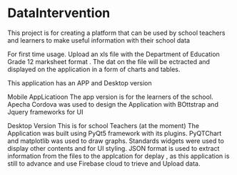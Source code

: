 
# DataIntervention
This project is for creating a platform that can be used by school teachers and learners to make useful information with their school data


For first time usage. Upload an xls file with the Department of Education Grade 12 marksheet format .
The dat on the file will be ectracted and displayed on the application in a form of charts and tables.


This application  has an APP and Desktop version 

Mobile AppLicatioon
The app version is for the learners of the school.
Apecha Cordova was used to design the Application with BOttstrap and Jquery frameworks for UI

Desktop Version 
This is for school Teachers (at the moment)
The Application was built using PyQt5 framework with its plugins. 
PyQTChart and matplotlib was used to draw graphs. 
Standards widgets were used to display other contents and for UI styling.
JSON format is used to extract information from the files to the applcation for deplay , as this application is still to advance and use  Firebase cloud to trieve and Upload data.
